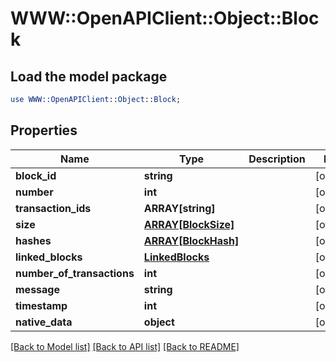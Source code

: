 # WWW::OpenAPIClient::Object::Block

## Load the model package
```perl
use WWW::OpenAPIClient::Object::Block;
```

## Properties
Name | Type | Description | Notes
------------ | ------------- | ------------- | -------------
**block_id** | **string** |  | [optional] 
**number** | **int** |  | [optional] 
**transaction_ids** | **ARRAY[string]** |  | [optional] 
**size** | [**ARRAY[BlockSize]**](BlockSize.md) |  | [optional] 
**hashes** | [**ARRAY[BlockHash]**](BlockHash.md) |  | [optional] 
**linked_blocks** | [**LinkedBlocks**](LinkedBlocks.md) |  | [optional] 
**number_of_transactions** | **int** |  | [optional] 
**message** | **string** |  | [optional] 
**timestamp** | **int** |  | [optional] 
**native_data** | **object** |  | [optional] 

[[Back to Model list]](../README.md#documentation-for-models) [[Back to API list]](../README.md#documentation-for-api-endpoints) [[Back to README]](../README.md)


